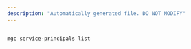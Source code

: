 ```yaml
---
description: "Automatically generated file. DO NOT MODIFY"
---
```


```bash

mgc service-principals list

```